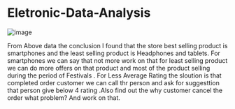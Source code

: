 # Eletronic-Data-Analysis
![image](https://github.com/user-attachments/assets/bf575386-7a77-463b-860f-cd1e08db314a)


From Above data  the conclusion I found that the store best selling product is smartphones and the least selling product is Headphones and tablets. For smartphones we can say that not more work on that for least selling product  we can do more offers on that product and most of the product selling during the period of Festivals .
For  Less Average Rating the sloution is that completed order customer we can call thr person and ask for suggesttion that person give below 4 rating .Also find out the why customer cancel the order what problem? And work on that. 
